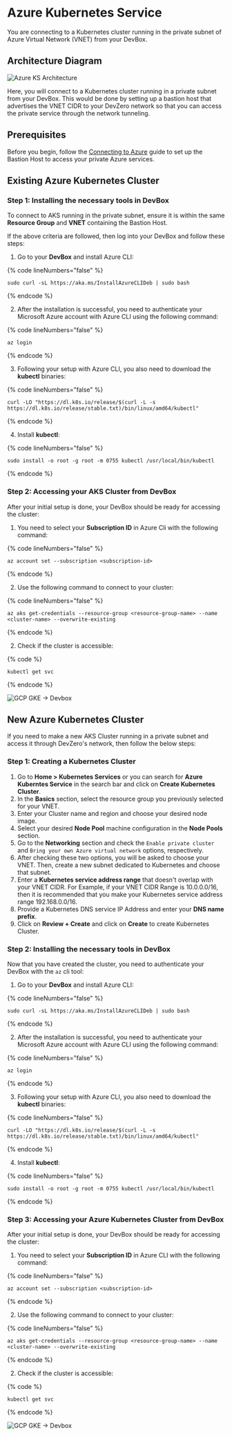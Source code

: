 # Azure Kubernetes Service

You are connecting to a Kubernetes cluster running in the private subnet of Azure Virtual Network (VNET) from your DevBox.

## Architecture Diagram

![Azure KS Architecture](../../../.gitbook/assets/azure-ks-architecture.png)

Here, you will connect to a Kubernetes cluster running in a private subnet from your DevBox. This would be done by setting up a bastion host that advertises the VNET CIDR to your DevZero network so that you can access the private service through the network tunneling.

## Prerequisites

Before you begin, follow the [Connecting to Azure](../../existing-network/connecting-to-azure.md) guide to set up the Bastion Host to access your private Azure services.

## Existing Azure Kubernetes Cluster

### Step 1: Installing the necessary tools in DevBox

To connect to AKS running in the private subnet, ensure it is within the same **Resource Group** and **VNET** containing the Bastion Host.

If the above criteria are followed, then log into your DevBox and follow these steps:

1. Go to your **DevBox** and install Azure CLI:

{% code lineNumbers="false" %}
```
sudo curl -sL https://aka.ms/InstallAzureCLIDeb | sudo bash
```
{% endcode %}

2. After the installation is successful, you need to authenticate your Microsoft Azure account with Azure CLI using the following command:

{% code lineNumbers="false" %}
```
az login
```
{% endcode %}

3. Following your setup with Azure CLI, you also need to download the **kubectl** binaries:

{% code lineNumbers="false" %}
```
curl -LO "https://dl.k8s.io/release/$(curl -L -s https://dl.k8s.io/release/stable.txt)/bin/linux/amd64/kubectl"
```
{% endcode %}

4. Install **kubectl**:

{% code lineNumbers="false" %}
```
sudo install -o root -g root -m 0755 kubectl /usr/local/bin/kubectl
```
{% endcode %}

### Step 2: Accessing your AKS Cluster from DevBox

After your initial setup is done, your DevBox should be ready for accessing the cluster:

1. You need to select your **Subscription ID** in Azure Cli with the following command:

{% code lineNumbers="false" %}
```
az account set --subscription <subscription-id>
```
{% endcode %}

2. Use the following command to connect to your cluster:

{% code lineNumbers="false" %}
```
az aks get-credentials --resource-group <resource-group-name> --name <cluster-name> --overwrite-existing
```
{% endcode %}

2. Check if the cluster is accessible:

{% code %}
```
kubectl get svc
```
{% endcode %}

![GCP GKE -> Devbox](../../../.gitbook/assets/azure-ks-access.png)

## New Azure Kubernetes Cluster

If you need to make a new AKS Cluster running in a private subnet and access it through DevZero's network, then follow the below steps:

### Step 1: Creating a Kubernetes Cluster

1. Go to **Home > Kubernetes Services** or you can search for **Azure Kuberntes Service** in the search bar and click on **Create Kubernetes Cluster**.
2. In the **Basics** section, select the resource group you previously selected for your VNET.
3. Enter your Cluster name and region and choose your desired node image.
4. Select your desired **Node Pool** machine configuration in the **Node Pools** section.
5. Go to the **Networking** section and check the `Enable private cluster` and `Bring your own Azure virtual network` options, respectively.
6. After checking these two options, you will be asked to choose your VNET. Then, create a new subnet dedicated to Kubernetes and choose that subnet.
7. Enter a **Kubernetes service address range** that doesn't overlap with your VNET CIDR. For Example, if your VNET CIDR Range is 10.0.0.0/16, then it is recommended that you make your Kubernetes service address range 192.168.0.0/16.
8. Provide a Kubernetes DNS service IP Address and enter your **DNS name prefix**.
9. Click on **Review + Create** and click on **Create** to create Kubernetes Cluster.

### Step 2: Installing the necessary tools in DevBox

Now that you have created the cluster, you need to authenticate your DevBox with the `az` cli tool:

1. Go to your **DevBox** and install Azure CLI:

{% code lineNumbers="false" %}
```
sudo curl -sL https://aka.ms/InstallAzureCLIDeb | sudo bash
```
{% endcode %}

2. After the installation is successful, you need to authenticate your Microsoft Azure account with Azure CLI using the following command:

{% code lineNumbers="false" %}
```
az login
```
{% endcode %}

3. Following your setup with Azure CLI, you also need to download the **kubectl** binaries:

{% code lineNumbers="false" %}
```
curl -LO "https://dl.k8s.io/release/$(curl -L -s https://dl.k8s.io/release/stable.txt)/bin/linux/amd64/kubectl"
```
{% endcode %}

4. Install **kubectl**:

{% code lineNumbers="false" %}
```
sudo install -o root -g root -m 0755 kubectl /usr/local/bin/kubectl
```
{% endcode %}

### Step 3: Accessing your Azure Kubernetes Cluster from DevBox

After your initial setup is done, your DevBox should be ready for accessing the cluster:

1. You need to select your **Subscription ID** in Azure CLI with the following command:

{% code lineNumbers="false" %}
```
az account set --subscription <subscription-id>
```
{% endcode %}

2. Use the following command to connect to your cluster:

{% code lineNumbers="false" %}
```
az aks get-credentials --resource-group <resource-group-name> --name <cluster-name> --overwrite-existing
```
{% endcode %}

2. Check if the cluster is accessible:

{% code %}
```
kubectl get svc
```
{% endcode %}

![GCP GKE -> Devbox](../../../.gitbook/assets/azure-ks-access.png)
